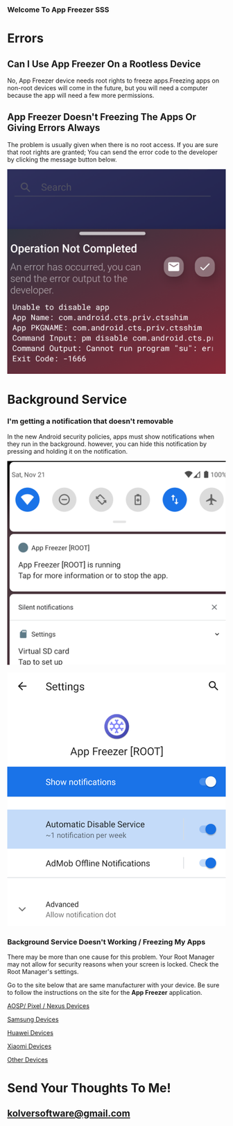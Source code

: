 ### Welcome To App Freezer SSS

# Errors
## Can I Use App Freezer On a Rootless Device
No, App Freezer device needs root rights to freeze apps.Freezing apps on
non-root devices will come in the future, but you will need a computer
because the app will need a few more permissions.

## App Freezer Doesn't Freezing The Apps Or Giving Errors Always 
The problem is usually given when there is no root access. 
If you are sure that root rights are granted; You can send 
the error code to the developer by clicking the message button below.

![Image](https://raw.githubusercontent.com/Alonew0lfxx/AppFreezer-SSS/main/ss_error.png)


# Background Service

### I'm getting a notification that doesn't removable
In the new Android security policies, apps must show notifications when they
run in the background. however, you can hide this notification
by pressing and holding it on the notification.


![Removing The Notification](https://raw.githubusercontent.com/Alonew0lfxx/AppFreezer-SSS/main/ss_notif.png)

![Removing The Notification2](https://raw.githubusercontent.com/Alonew0lfxx/AppFreezer-SSS/main/ss_notif2.png)



### Background Service Doesn't Working / Freezing My Apps 
There may be more than one cause for this problem. Your Root Manager 
may not allow for security reasons when your screen is locked. Check the Root Manager's settings.

Go to the site below that are same manufacturer with your device.
Be sure to follow the instructions on the site for the **App Freezer** application.

[AOSP/ Pixel / Nexus Devices](https://dontkillmyapp.com/google) 

[Samsung Devices](https://dontkillmyapp.com/samsung) 

[Huawei Devices](https://dontkillmyapp.com/huawei) 

[Xiaomi Devices](https://dontkillmyapp.com/xiaomi) 

[Other Devices](https://dontkillmyapp.com) 
 

# Send Your Thoughts To Me!
## kolversoftware@gmail.com
